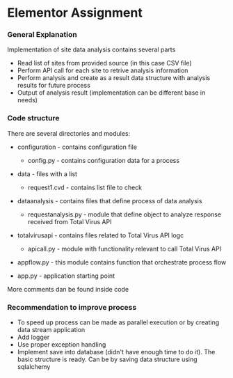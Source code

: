 # Elementor Assignment

### General Explanation
Implementation of site data analysis contains several parts
- Read list of sites from provided source (in this case CSV file)
- Perform API call for each site to retrive analysis information
- Perform analysis and create as a result data structure with analysis results for future process
- Output of analysis result (implementation can be different base in needs)

### Code structure

There are several directories and modules:
- configuration - contains configuration file
  - config.py - contains configuration data for a process
- data - files with a list 
  - request1.cvd - contains list file to check
- dataanalysis - contains files that define process of data analysis
  - requestanalysis.py - module that define object to analyze response received from Total Virus API
- totalvirusapi - contains files related to Total Virus API logc
  - apicall.py - module with functionality relevant to call Total Virus API

- appflow.py - this module contains function that orchestrate process flow
- app.py - application starting point

More comments dan be found inside code

### Recommendation to improve process
- To speed up process can be made as parallel execution or by creating data stream application
- Add logger
- Use proper exception handling
- Implement save into database (didn't have enough time to do it). The basic structure is ready. Can be by saving data structure using sqlalchemy




